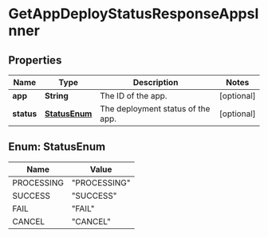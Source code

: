 

# GetAppDeployStatusResponseAppsInner


## Properties

| Name | Type | Description | Notes |
|------------ | ------------- | ------------- | -------------|
|**app** | **String** | The ID of the app. |  [optional] |
|**status** | [**StatusEnum**](#StatusEnum) | The deployment status of the app. |  [optional] |



## Enum: StatusEnum

| Name | Value |
|---- | -----|
| PROCESSING | &quot;PROCESSING&quot; |
| SUCCESS | &quot;SUCCESS&quot; |
| FAIL | &quot;FAIL&quot; |
| CANCEL | &quot;CANCEL&quot; |



